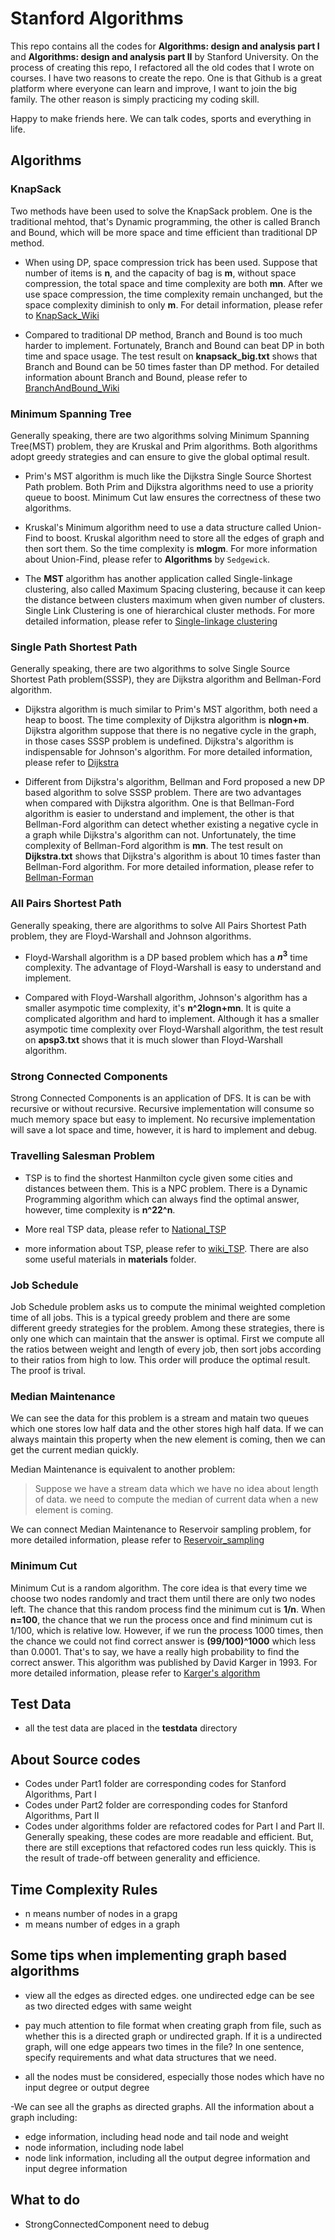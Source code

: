 # Stanford Algorithms
This repo contains all the codes for **Algorithms: design and analysis part I** and **Algorithms: design and analysis part II** by Stanford University. On the process of creating this repo, I refactored all the old codes that I wrote on courses. I have two reasons to create the repo. One is that Github is a great platform where everyone can learn and improve, I want to join the big family. The other reason is simply practicing my coding skill.

Happy to make friends here. We can talk codes, sports and everything in life.

## Algorithms

### KnapSack
Two methods have been used to solve the KnapSack problem. One is the traditional mehtod, that's Dynamic programming, the other is called Branch and Bound, which will be more space and time efficient than traditional DP method.

- When using DP, space compression trick has been used. Suppose that number of items is **n**, and the capacity of bag is **m**, without space compression, the total space and time complexity are both **mn**. After we use space compression, the time complexity remain unchanged, but the space complexity diminish to only **m**. For detail information, please refer to [KnapSack_Wiki](https://en.wikipedia.org/wiki/Knapsack_problem)

- Compared to traditional DP method, Branch and Bound is too much harder to implement. Fortunately, Branch and Bound can beat DP in both time and space usage. The test result on **knapsack_big.txt** shows that Branch and Bound can be 50 times faster than DP method. For detailed information abount Branch and Bound, please refer to [BranchAndBound_Wiki](https://en.wikipedia.org/wiki/Branch_and_bound)

### Minimum Spanning Tree 
Generally speaking, there are two algorithms solving Minimum Spanning Tree(MST) problem, they are Kruskal and Prim algorithms. Both algorithms adopt greedy strategies and can ensure to give the global optimal result.

- Prim's MST algorithm is much like the Dijkstra Single Source Shortest Path problem. Both Prim and Dijkstra algorithms need to use a priority queue to boost. Minimum Cut law ensures the correctness of these two algorithms.

- Kruskal's Minimum algorithm need to use a data structure called Union-Find to boost. Kruskal algorithm need to store all the edges of graph and then sort them. So the time complexity is **mlogm**. For more information about Union-Find, please refer to **Algorithms** by `Sedgewick`.

- The **MST** algorithm has another application called Single-linkage clustering, also called Maximum Spacing clustering, because it can keep the distance between clusters maximum when given number of clusters. Single Link Clustering is one of hierarchical cluster methods. For more detailed information, please refer to [Single-linkage clustering](https://en.wikipedia.org/wiki/Single-linkage_clustering)

### Single Path Shortest Path
Generally speaking, there are two algorithms to solve Single Source Shortest Path problem(SSSP), they are Dijkstra algorithm and Bellman-Ford algorithm.

- Dijkstra algorithm is much similar to Prim's MST algorithm, both need a heap to boost. The time complexity of Dijkstra algorithm is **nlogn+m**. Dijkstra algorithm suppose that there is no negative cycle in the graph, in those cases SSSP problem is undefined. Dijkstra's algorithm is indispensable for Johnson's algorithm. For more detailed information, please refer to [Dijkstra](https://en.wikipedia.org/wiki/Dijkstra%27s_algorithm)

- Different from Dijkstra's algorithm, Bellman and Ford proposed a new DP based algorithm to solve SSSP problem. There are two advantages when compared with Dijkstra algorithm. One is that Bellman-Ford algorithm is easier to understand and implement, the other is that Bellman-Ford algorithm can detect whether existing a negative cycle in a graph while Dijkstra's algorithm can not. Unfortunately, the time complexity of Bellman-Ford algorithm is **mn**. The test result on **Dijkstra.txt** shows that Dijkstra's algorithm is about 10 times faster than Bellman-Ford algorithm. For more detailed information, please refer to [Bellman-Forman](https://en.wikipedia.org/wiki/Bellman%E2%80%93Ford_algorithm)

### All Pairs Shortest Path 
Generally speaking, there are algorithms to solve All Pairs Shortest Path problem, they are Floyd-Warshall and Johnson algorithms.

- Floyd-Warshall algorithm is a DP based problem which has a **$n^3$** time complexity. The advantage of Floyd-Warshall is easy to understand and implement.

- Compared with Floyd-Warshall algorithm, Johnson's algorithm has a smaller asympotic time complexity, it's **n^2logn+mn**. It is quite a complicated algorithm and hard to implement. Although it has a smaller asympotic time complexity over Floyd-Warshall algorithm, the test result on **apsp3.txt** shows that it is much slower than Floyd-Warshall algorithm.

### Strong Connected Components
Strong Connected Components is an application of DFS. It is can be with recursive or without recursive. Recursive implementation will consume so much memory space but easy to implement. No recursive implementation will save a lot space and time, however, it is hard to implement and debug.

### Travelling Salesman Problem
- TSP is to find the shortest Hanmilton cycle given some cities and distances between them. This is a NPC problem. There is a Dynamic Programming algorithm which can always find the optimal answer, however, time complexity is **n^22^n**.

- More real TSP data, please refer to [National_TSP](http://www.math.uwaterloo.ca/tsp/world/countries.html)

- more information about TSP, please refer to [wiki_TSP](https://en.wikipedia.org/wiki/Travelling_salesman_problem). There are also some useful materials in **materials** folder.

### Job Schedule
Job Schedule problem asks us to compute the minimal weighted completion time of all jobs. This is a typical greedy problem and there are some different greedy strategies for the problem. Among these strategies, there is only one which can maintain that the answer is optimal. First we compute all the ratios between weight and length of every job, then sort jobs according to their ratios from high to low. This order will produce the optimal result. The proof is trival.

### Median Maintenance
We can see the data for this problem is a stream and matain two queues which one stores low half data and the other stores high half data. If we can always maintain this property when the new element is coming, then we can get the current median quickly.

Median Maintenance is equivalent to another problem:
> Suppose we have a stream data which we have no idea about length of data. we need to compute the median of current data when a new element is coming.

We can connect Median Maintenance to Reservoir sampling problem, for more detailed information, please refer to [Reservoir_sampling](https://en.wikipedia.org/wiki/Reservoir_sampling)

### Minimum Cut
Minimum Cut is a random algorithm. The core idea is that every time we choose two nodes randomly and tract them until there are only two nodes left. The chance that this random process find the minimum cut is **1/n**. When **n=100**, the chance that we run the process once and find minimum cut is 1/100, which is relative low. However, if we run the process 1000 times, then the chance we could not find correct answer is **(99/100)^1000** which less than 0.0001. That's to say, we have a really high probability to find the correct answer. This algorithm was published by David Karger in 1993. For more detailed information, please refer to [Karger's algorithm](https://en.wikipedia.org/wiki/Karger%27s_algorithm)

## Test Data
- all the test data are placed in the **testdata** directory

## About Source codes
- Codes under Part1 folder are corresponding codes for Stanford Algorithms, Part I
- Codes under Part2 folder are corresponding codes for Stanford Algorithms, Part II
- Codes under algorithms folder are refactored codes for Part I and Part II. Generally speaking, these codes are more readable and efficient. But, there are still exceptions that refactored codes run less quickly. This is the result of trade-off between generality and efficience.

## Time Complexity Rules
- n means number of nodes in a grapg
- m means number of edges in a graph

## Some tips when implementing graph based algorithms
- view all the edges as directed edges. one undirected edge can be see as two directed edges with same weight

- pay much attention to file format when creating graph from file, such as whether this is a directed graph or undirected graph. If it is a undirected graph, will one edge appears two times in the file? In one sentence, specify requirements and what data structures that we need.

- all the nodes must be considered, especially those nodes which have no input degree or output degree

-We can see all the graphs as directed graphs. All the information about a graph including:
  - edge information, including head node and tail node and weight
  - node information, including node label
  - node link information, including all the output degree information and input degree information

## What to do 
- StrongConnectedComponent need to debug
